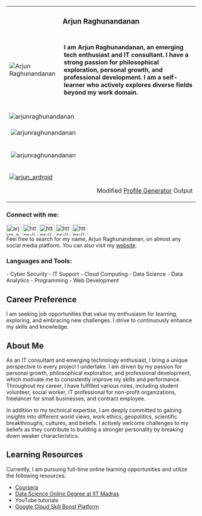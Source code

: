 <table style="border-collapse: collapse; width: 100%; border: none;">
  <tr>
    <td colspan="2">
      <h3 align="center">Arjun Raghunandanan</h3>
    </td>
  </tr>
  <tr>
    <td>
      <img src="https://lh3.googleusercontent.com/jgbddEHgpeuUrjcFDov8Mw_qastwddPpq6in9h3a4_ETSKV5q0Sg0XAsQnewho13Ac0VZumtuxrfgNXL-KI6mFE=w16383" alt="Arjun Raghunandanan" style="max-width: 100%; height: auto; display: block;">
    </td>
    <td>
      <h4 align="left">I am Arjun Raghunandanan, an emerging tech enthusiast and IT consultant. I have a strong passion for philosophical exploration, personal growth, and professional development. I am a self-learner who actively explores diverse fields beyond my work domain.</h4>
    </td>
  </tr>
 <tr>
    <td colspan="2">
      <p><img align="left" src="https://github-readme-stats.vercel.app/api/top-langs?username=arjunraghunandanan&show_icons=true&locale=en&layout=compact" alt="arjunraghunandanan" /></p>
    </td>
 </tr >
 <tr>
    <td colspan="2">
      <p>&nbsp;<img align="center" src="https://github-readme-stats.vercel.app/api?username=arjunraghunandanan&show_icons=true&locale=en" alt="arjunraghunandanan" /></p>
    </td>
 </tr>
 <tr>
    <td colspan="2">
      <p>&nbsp;<img align="center" src="https://github-readme-streak-stats.herokuapp.com/?user=arjunraghunandanan&" alt="arjunraghunandanan" /></p>
    </td>
 </tr>
 <tr>
    <td colspan="2">
      <p align="left"> <a href="https://twitter.com/arjun_ardroid" target="blank"><img src="https://img.shields.io/twitter/follow/arjun_ardroid?logo=twitter&style=for-the-badge" alt="arjun_ardroid" /></a> </p>
     <p align="right"> Modified  <a href="https://rahuldkjain.github.io/gh-profile-readme-generator/" target="blank">Profile Generator</a> Output </p>
    </td>
  </tr>
</table>



<h3 align="left">Connect with me:</h3>
<p align="left">
<a href="https://twitter.com/arjun_ardroid" target="blank"><img align="center" src="https://raw.githubusercontent.com/rahuldkjain/github-profile-readme-generator/master/src/images/icons/Social/twitter.svg" alt="arjun_ardroid" height="30" width="40" /></a>
<a href="https://linkedin.com/in/https://www.linkedin.com/in/arjunraghunandanan/" target="blank"><img align="center" src="https://raw.githubusercontent.com/rahuldkjain/github-profile-readme-generator/master/src/images/icons/Social/linked-in-alt.svg" alt="https://www.linkedin.com/in/arjunraghunandanan/" height="30" width="40" /></a>
<a href="https://kaggle.com/https://www.kaggle.com/arjunraghunandanan" target="blank"><img align="center" src="https://raw.githubusercontent.com/rahuldkjain/github-profile-readme-generator/master/src/images/icons/Social/kaggle.svg" alt="https://www.kaggle.com/arjunraghunandanan" height="30" width="40" /></a>
<a href="https://fb.com/https://www.facebook.com/arjun.raghunandanan/" target="blank"><img align="center" src="https://raw.githubusercontent.com/rahuldkjain/github-profile-readme-generator/master/src/images/icons/Social/facebook.svg" alt="https://www.facebook.com/arjun.raghunandanan/" height="30" width="40" /></a>
<a href="https://instagram.com/https://www.instagram.com/arjunraghunandanan/" target="blank"><img align="center" src="https://raw.githubusercontent.com/rahuldkjain/github-profile-readme-generator/master/src/images/icons/Social/instagram.svg" alt="https://www.instagram.com/arjunraghunandanan/" height="30" width="40" /></a>
<br>
Feel free to search for my name, Arjun Raghunandanan, on almost any social media platform. You can also visit my <a href="https://www.arjunraghunandanan.com">website</a>.
</p>

<h3 align="left">Languages and Tools:</h3>
- Cyber Security
- IT Support
- Cloud Computing
- Data Science
- Data Analytics
- Programming
- Web Development



## Career Preference

I am seeking job opportunities that value my enthusiasm for learning, exploring, and embracing new challenges. I strive to continuously enhance my skills and knowledge.

## About Me

As an IT consultant and emerging technology enthusiast, I bring a unique perspective to every project I undertake. I am driven by my passion for personal growth, philosophical exploration, and professional development, which motivate me to consistently improve my skills and performance. Throughout my career, I have fulfilled various roles, including student volunteer, social worker, IT professional for non-profit organizations, freelancer for small businesses, and contract employee.

In addition to my technical expertise, I am deeply committed to gaining insights into different world views, work ethics, geopolitics, scientific breakthroughs, cultures, and beliefs. I actively welcome challenges to my beliefs as they contribute to building a stronger personality by breaking down weaker characteristics.

## Learning Resources

Currently, I am pursuing full-time online learning opportunities and utilize the following resources:

- [Coursera](https://www.arjunraghunandanan.com/learning-education/coursera)
- [Data Science Online Degree at IIT Madras](https://app.onlinedegree.iitm.ac.in/student/23F1002203)
- YouTube tutorials
- [Google Cloud Skill Boost Platform](https://www.cloudskillsboost.google/public_profiles/2648e85b-eed1-444f-a21a-864da942d851)

